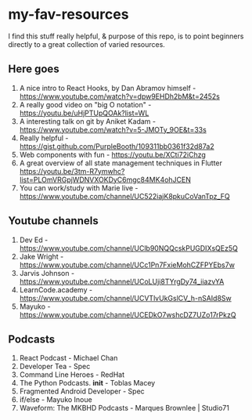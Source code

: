# my-fav-resources
I find this stuff really helpful, & purpose of this repo, is to point beginners directly to a great collection of varied resources. 


## Here goes
1. A nice intro to React Hooks, by Dan Abramov himself - https://www.youtube.com/watch?v=dpw9EHDh2bM&t=2452s
2. A really good video on "big O notation" - https://youtu.be/uHjPTUpQOAk?list=WL
3. A interesting talk on git by Aniket Kadam - https://www.youtube.com/watch?v=5-JMOTy_9OE&t=33s
4. Really helpful - https://gist.github.com/PurpleBooth/109311bb0361f32d87a2
5. Web components with fun - https://youtu.be/XCti72iChzg
6. A great overview of all state management techniques in Flutter https://youtu.be/3tm-R7ymwhc?list=PLOmVRGpjWDNVXOKDyC6mgc84MK4ohJCEN
7. You can work/study with Marie live - https://www.youtube.com/channel/UC522iajK8pkuCoVanTpz_FQ


## Youtube channels
1. Dev Ed - https://www.youtube.com/channel/UClb90NQQcskPUGDIXsQEz5Q
2. Jake Wright - https://www.youtube.com/channel/UCc1Pn7FxieMohCZFPYEbs7w
3. Jarvis Johnson - https://www.youtube.com/channel/UCoLUji8TYrgDy74_iiazvYA 
4. LearnCode.academy - https://www.youtube.com/channel/UCVTlvUkGslCV_h-nSAId8Sw
5. Mayuko - https://www.youtube.com/channel/UCEDkO7wshcDZ7UZo17rPkzQ

## Podcasts 
1. React Podcast - Michael Chan
2. Developer Tea - Spec
3. Command Line Heroes - RedHat
4. The Python Podcasts. __init__ - Toblas Macey
5. Fragmented Android Developer - Spec
6. if/else - Mayuko Inoue
7. Waveform: The MKBHD Podcasts - Marques Brownlee | Studio71
